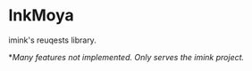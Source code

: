 # InkMoya
imink's reuqests library. 

**Many features not implemented. Only serves the imink project.*
